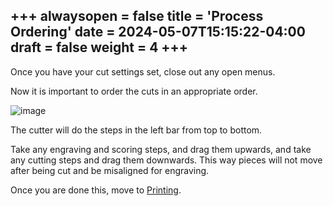 +++
alwaysopen = false
title = 'Process Ordering'
date = 2024-05-07T15:15:22-04:00
draft = false
weight = 4
+++
---
Once you have your cut settings set, close out any open menus. 

Now it is important to order the cuts in an appropriate order. 

![image](/images/226.png)

The cutter will do the steps in the left bar from top to bottom.

Take any engraving and scoring steps, and drag them upwards, and take any cutting steps and drag them downwards. This way pieces will not move after being cut and be misaligned for engraving.

Once you are done this, move to [Printing](https://cid.friendscentral.org/laser-cutters/printing/index.html).

